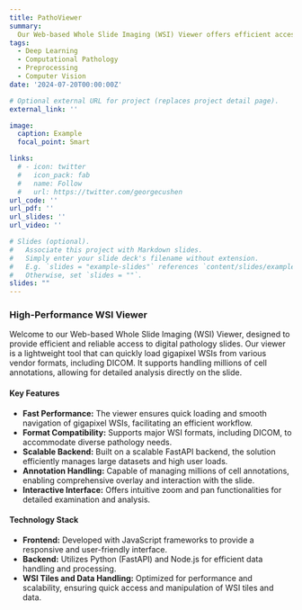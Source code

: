 ```yaml
---
title: PathoViewer
summary: 
  Our Web-based Whole Slide Imaging (WSI) Viewer offers efficient access to gigapixel digital pathology slides from various vendor formats, including DICOM. It supports handling millions of cell annotations for detailed analysis. Built on a scalable FastAPI backend with a responsive JavaScript frontend, it ensures quick loading and smooth navigation. 
tags:
  - Deep Learning
  - Computational Pathology
  - Preprocessing
  - Computer Vision
date: '2024-07-20T00:00:00Z'

# Optional external URL for project (replaces project detail page).
external_link: ''

image:
  caption: Example
  focal_point: Smart

links:
  # - icon: twitter
  #   icon_pack: fab
  #   name: Follow
  #   url: https://twitter.com/georgecushen
url_code: ''
url_pdf: ''
url_slides: ''
url_video: ''

# Slides (optional).
#   Associate this project with Markdown slides.
#   Simply enter your slide deck's filename without extension.
#   E.g. `slides = "example-slides"` references `content/slides/example-slides.md`.
#   Otherwise, set `slides = ""`.
slides: ""
---
```

### High-Performance WSI Viewer

Welcome to our Web-based Whole Slide Imaging (WSI) Viewer, designed to provide efficient and reliable access to digital pathology slides. Our viewer is a lightweight tool that can quickly load gigapixel WSIs from various vendor formats, including DICOM. It supports handling millions of cell annotations, allowing for detailed analysis directly on the slide.

#### Key Features

- **Fast Performance:** The viewer ensures quick loading and smooth navigation of gigapixel WSIs, facilitating an efficient workflow.
- **Format Compatibility:** Supports major WSI formats, including DICOM, to accommodate diverse pathology needs.
- **Scalable Backend:** Built on a scalable FastAPI backend, the solution efficiently manages large datasets and high user loads.
- **Annotation Handling:** Capable of managing millions of cell annotations, enabling comprehensive overlay and interaction with the slide.
- **Interactive Interface:** Offers intuitive zoom and pan functionalities for detailed examination and analysis.

#### Technology Stack

- **Frontend:** Developed with JavaScript frameworks to provide a responsive and user-friendly interface.
- **Backend:** Utilizes Python (FastAPI) and Node.js for efficient data handling and processing.
- **WSI Tiles and Data Handling:** Optimized for performance and scalability, ensuring quick access and manipulation of WSI tiles and data.
